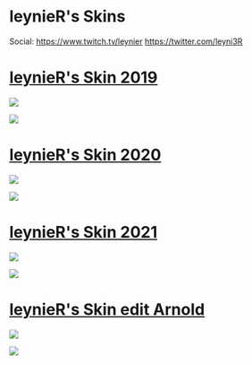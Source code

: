 # leynieR's Skins

Social:
https://www.twitch.tv/leynier
https://twitter.com/leyni3R

# [leynieR's Skin 2019](https://www.mediafire.com/file/hq3et2o9ikea16c/%23-Sama2019Edit.osk/file)

![](https://imgur.com/a/stcBRFd)

![](https://imgur.com/a/AMy3kPF)

# [leynieR's Skin 2020](https://www.mediafire.com/file/nvg9tv2h22a5kt9/-_%252B_%2523leynieR_SKin_2020_%252BMistake%252B.osk/file#leynieR+SKin+2020++Mistake+.osk/file)

![](https://imgur.com/a/G3xyAML)

![](https://imgur.com/a/L5ddXj8)

# [leynieR's Skin 2021](https://www.mediafire.com/file/jfs1epdt4semgxf/-_%252B_%2523leynieR_SKin_2021_%252BMistake%252B.osk/file#leynieR+SKin+2021++Mistake+.osk/file)

![](https://imgur.com/a/TUbN9Ns)

![](https://imgur.com/a/oanbBgY)

# [leynieR's Skin edit Arnold](https://www.mediafire.com/file/6vfyqxyhut5aeyy/-_%2523leynieR_Skin_%25E3%2580%258ESrry_Arnold_XD%25E3%2580%258F%2523_-.osk/file)

![](https://imgur.com/a/iCmVuMa)

![](https://imgur.com/a/P7NPHDG)
